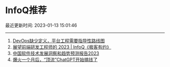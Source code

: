 # InfoQ推荐

最近更新时间: 2023-01-13 15:01:46

--- 
1. [DevOps缺少定义，平台工程需要指导性路线图](https://www.infoq.cn/article/GaUyduw3FQ0dHXu9Druq) 
2. [展望前端研发工程师的 2023 | InfoQ《极客有约》](https://www.infoq.cn/article/HvDdiQutbkVeQQ3B8ysT) 
3. [中国软件技术发展洞察和趋势预测报告2023](https://www.infoq.cn/article/UGhD7MTY5Z43JG5YmWP3) 
4. [爆火一个月后，“顶流”ChatGPT开始搞钱了](https://www.infoq.cn/article/FRcz5vjOvl3bM2d57opX) 

